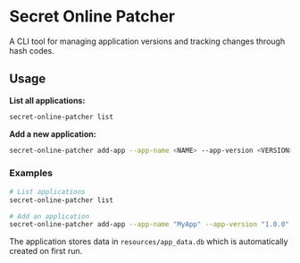 # Secret Online Patcher

A CLI tool for managing application versions and tracking changes through hash codes.

## Usage

**List all applications:**
```bash
secret-online-patcher list
```

**Add a new application:**
```bash
secret-online-patcher add-app --app-name <NAME> --app-version <VERSION> --app-path <PATH>
```

### Examples

```bash
# List applications
secret-online-patcher list

# Add an application
secret-online-patcher add-app --app-name "MyApp" --app-version "1.0.0" --app-path "/path/to/app"
```

The application stores data in `resources/app_data.db` which is automatically created on first run.
